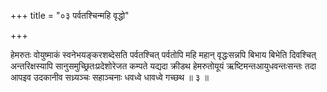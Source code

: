 +++
title = "०३ पर्वतश्चिन्महि वृद्धो"

+++

हेमरुतः वोयुष्माकं स्वनेभयङ्करशब्देसति पर्वतश्चित् पर्वतोपि महि महान् वृद्धःसन्नपि बिभाय बिभेति दिवश्चित् अन्तरिक्षस्यापि सानुसमुच्छ्रितःप्रदेशोरेजत कम्पते यद्यदा क्रीडथ हेमरुतोयूयं ऋष्टिमन्तआयुधवन्तःसन्तः तदा आपइव उदकानीव सध्र्यञ्चः सहाञ्चनाः धवध्वे धावध्वे गच्छथ ॥ ३ ॥